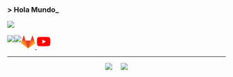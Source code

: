 ### > Hola Mundo_ 
![](https://visitor-badge.glitch.me/badge?page_id=RicardoValladares)

<a href="http://multiplataformaprogramacion.blogspot.com/">
  <img align="left" src="https://img.shields.io/badge/blogger-%23FFC300.svg?&style=for-the-badge&logo=blogger&logoColor=white" />
</a>
<a href="https://gitlab.com/RicardoValladares">
  <img width="32px" src="https://raw.githubusercontent.com/RicardoValladares/RicardoValladares/main/gitlab.png" />
</a>
<a href="https://www.facebook.com/Ryck.1992/">
  <img align="left" src="https://img.shields.io/badge/facebook-%230077B5.svg?&style=for-the-badge&logo=facebook&logoColor=white" />
</a>
<a href="https://www.youtube.com/user/SuperValladares">
  <img width="32px" src="https://raw.githubusercontent.com/RicardoValladares/RicardoValladares/main/youtube.png" />
</a>

<hr>

<p align = "center">
  <img src = "https://github-readme-stats.vercel.app/api/top-langs/?username=RicardoValladares&hide=html,css&theme=tokyonight">
  &nbsp; &nbsp;
  <img  src = "https://github-readme-stats.vercel.app/api?username=RicardoValladares&show_icons=true&theme=tokyonight&line_height=27">
</p>
